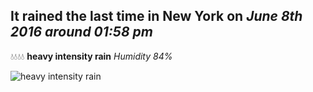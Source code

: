 ## It rained the last time in New York on *June 8th 2016 around 01:58 pm*
💧💧💧💧  **heavy intensity rain** *Humidity 84%*

![heavy intensity rain](http://openweathermap.org/img/w/10d.png)
